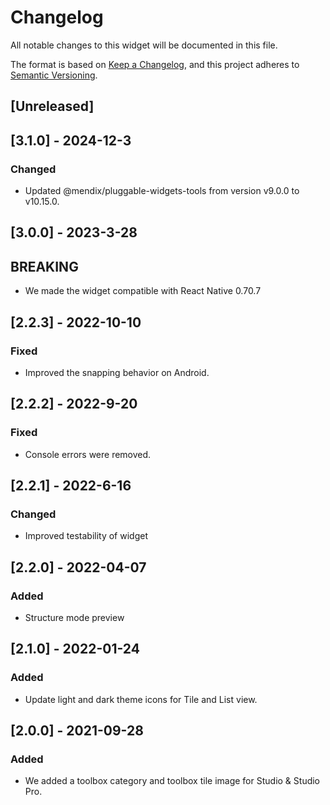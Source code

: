 # Changelog

All notable changes to this widget will be documented in this file.

The format is based on [Keep a Changelog](https://keepachangelog.com/en/1.0.0/), and this project adheres to [Semantic Versioning](https://semver.org/spec/v2.0.0.html).

## [Unreleased]

## [3.1.0] - 2024-12-3

### Changed

-   Updated @mendix/pluggable-widgets-tools from version v9.0.0 to v10.15.0.

## [3.0.0] - 2023-3-28

## BREAKING

-   We made the widget compatible with React Native 0.70.7

## [2.2.3] - 2022-10-10

### Fixed

-   Improved the snapping behavior on Android.

## [2.2.2] - 2022-9-20

### Fixed

-   Console errors were removed.

## [2.2.1] - 2022-6-16

### Changed

-   Improved testability of widget

## [2.2.0] - 2022-04-07

### Added

-   Structure mode preview

## [2.1.0] - 2022-01-24

### Added

-   Update light and dark theme icons for Tile and List view.

## [2.0.0] - 2021-09-28

### Added

-   We added a toolbox category and toolbox tile image for Studio & Studio Pro.
